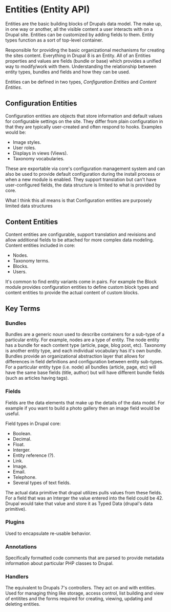 # Entities \(Entity API\)

Entities are the basic building blocks of Drupals data model. The make up, in one way or another, all the visible content a user interacts with on a Drupal site. Entities can be customized by adding fields to them. Entity types function as a sort of top-level container.

Responsible for providing the basic organizational mechanisms for  creating the sites content. Everything in Drupal 8 is an Entity. All of an Entities properties and values are fields \(bundle or base\) which provides a unified way to modify/work with them. Understanding the relationship between entity types, bundles and fields and how they can be used.

Entities can be defined in two types, _Configuration Entities_ and _Content Entities_.

## Configuration Entities

Configuration entities are objects that store information and default values for configurable settings on the site. They differ from plain configuration in that they are typically user-created and often respond to hooks. Examples would be:

* Image styles.
* User roles.
* Displays in views \(Views\).
* Taxonomy vocabularies.

These are exportable via core's configuration management system and can also be used to provide default configuration during the install process or when a new module is enabled. They support translation but can't have user-configured fields, the data structure is limited to what is provided by core.

What I think this all means is that Configuration entities are purposely limited data structures

## Content Entities

Content entities are configurable, support translation and revisions and allow additional fields to be attached for more complex data modeling. Content entities included in core:

* Nodes.
* Taxonomy terms.
* Blocks.
* Users.

It's common to find entity variants come in pairs. For example the Block module provides configuration entities to define custom block types and content entities to provide the actual content of custom blocks.

## Key Terms

### Bundles

Bundles are a generic noun used to describe containers for a sub-type of a particular entity. For example, nodes are a type of entity. The node entity has a bundle for each content type \(article, page, blog post, etc\). Taxonomy is another entity type, and each individual vocabulary has it's own bundle. Bundles provide an organizational abstraction layer that allows for differences in field definitions and configuration between entity sub-types. For a particular entity type \(i.e. node\) all bundles \(article, page, etc\) will have the same base fields \(title, author\) but will have different bundle fields \(such as articles having tags\).

### Fields

Fields are the data elements that make up the details of the data model. For example if you want to build a photo gallery then an image field would be useful.

Field types in Drupal core:

* Boolean.
* Decimal.
* Float.
* Interger.
* Entity reference \(?\).
* Link.
* Image.
* Email.
* Telephone.
* Several types of text fields.

The actual data primitive that drupal utilizes pulls values from these fields. For a field that was an Interger the value entered into the field could be 42. Drupal would take that value and store it as Typed Data \(drupal's data primitive\).

### Plugins

Used to encapsulate re-usable behavior.

### Annotations

Specifically formatted code comments that are parsed to provide metadata information about particular PHP classes to Drupal.

### Handlers

The equivalent to Drupals 7's controllers. They act on and with entities. Used for managing thing like storage, access control, list building and view of entitites and the forms required for creating, viewing, updating and deleting entities.

